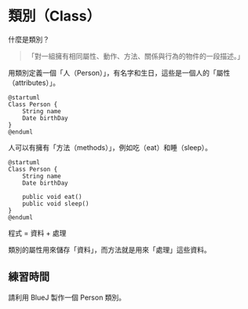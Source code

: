 # 類別（Class）

什麼是類別？

> 「對一組擁有相同屬性、動作、方法、關係與行為的物件的一段描述。」

用類別定義一個「人（Person）」，有名字和生日，這些是一個人的「屬性（attributes）」。

```uml
@startuml
Class Person {
    String name
    Date birthDay
}
@enduml
```

人可以有擁有「方法（methods）」，例如吃（eat）和睡（sleep）。
 
```uml
@startuml
Class Person {
    String name
    Date birthDay

    public void eat()
    public void sleep()
}
@enduml
```

程式 = 資料 + 處理

類別的屬性用來儲存「資料」，而方法就是用來「處理」這些資料。

## 練習時間

請利用 BlueJ 製作一個 Person 類別。
